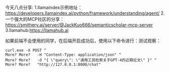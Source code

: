 今天八点分享:
1.llamaindex示例地址：https://developers.llamaindex.ai/python/framework/understanding/agent/
2.一个强大的MCP社区的分享：https://smithery.ai/server/@JackKuo666/semanticscholar-mcp-server
3.llamahub:https://llamahub.ai


如果前端不会使用的同学，在后端开启成功后，使用以下命令进行：测试观察：

```
curl.exe -X POST ^
More? More?   -H "Content-Type: application/json" ^
More? More?   -d "{ \"query\": \"请用工具检索关于GPT-4的近期论文\" }" ^
More? More?   "http://127.0.0.1:8000/chat"

```
